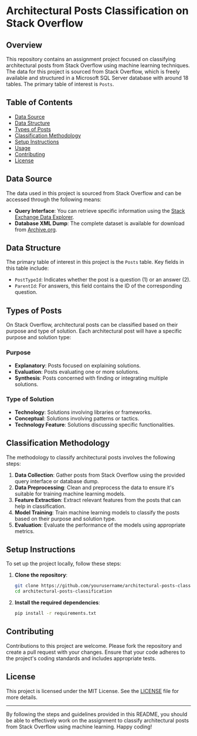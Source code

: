 # Architectural Posts Classification on Stack Overflow

## Overview

This repository contains an assignment project focused on classifying architectural posts from Stack Overflow using machine learning techniques. The data for this project is sourced from Stack Overflow, which is freely available and structured in a Microsoft SQL Server database with around 18 tables. The primary table of interest is `Posts`.

## Table of Contents

- [Data Source](#data-source)
- [Data Structure](#data-structure)
- [Types of Posts](#types-of-posts)
- [Classification Methodology](#classification-methodology)
- [Setup Instructions](#setup-instructions)
- [Usage](#usage)
- [Contributing](#contributing)
- [License](#license)

## Data Source

The data used in this project is sourced from Stack Overflow and can be accessed through the following means:

- **Query Interface**: You can retrieve specific information using the [Stack Exchange Data Explorer](https://data.stackexchange.com/stackoverflow/query/new).
- **Database XML Dump**: The complete dataset is available for download from [Archive.org](https://archive.org/details/stackexchange).

## Data Structure

The primary table of interest in this project is the `Posts` table. Key fields in this table include:

- `PostTypeId`: Indicates whether the post is a question (1) or an answer (2).
- `ParentId`: For answers, this field contains the ID of the corresponding question.

## Types of Posts

On Stack Overflow, architectural posts can be classified based on their purpose and type of solution. Each architectural post will have a specific purpose and solution type:

### Purpose

- **Explanatory**: Posts focused on explaining solutions.
- **Evaluation**: Posts evaluating one or more solutions.
- **Synthesis**: Posts concerned with finding or integrating multiple solutions.

### Type of Solution

- **Technology**: Solutions involving libraries or frameworks.
- **Conceptual**: Solutions involving patterns or tactics.
- **Technology Feature**: Solutions discussing specific functionalities.

## Classification Methodology

The methodology to classify architectural posts involves the following steps:

1. **Data Collection**: Gather posts from Stack Overflow using the provided query interface or database dump.
2. **Data Preprocessing**: Clean and preprocess the data to ensure it's suitable for training machine learning models.
3. **Feature Extraction**: Extract relevant features from the posts that can help in classification.
4. **Model Training**: Train machine learning models to classify the posts based on their purpose and solution type.
5. **Evaluation**: Evaluate the performance of the models using appropriate metrics.

## Setup Instructions

To set up the project locally, follow these steps:

1. **Clone the repository**:
    ```bash
    git clone https://github.com/yourusername/architectural-posts-classification.git
    cd architectural-posts-classification
    ```

2. **Install the required dependencies**:
    ```bash
    pip install -r requirements.txt
    ```

## Contributing

Contributions to this project are welcome. Please fork the repository and create a pull request with your changes. Ensure that your code adheres to the project's coding standards and includes appropriate tests.

## License

This project is licensed under the MIT License. See the [LICENSE](LICENSE) file for more details.

---

By following the steps and guidelines provided in this README, you should be able to effectively work on the assignment to classify architectural posts from Stack Overflow using machine learning. Happy coding!